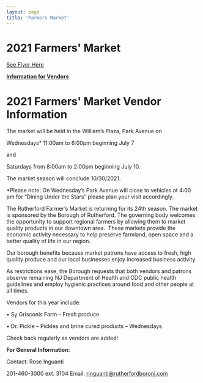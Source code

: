 ```yaml
---
layout: page
title: 'Farmers Market'
---
```


# 2021 Farmers' Market       

[See Flyer Here](https://storage.googleapis.com/static.rutherford-nj.com/farmers-market/2020_FarmersMarket.pdf)

**[Information for Vendors](./vendor-info/)**

# 2021 Farmers' Market Vendor Information

The market will be held in the William’s Plaza, Park Avenue on

Wednesdays* 11:00am to 6:00pm beginning July 7 

and

Saturdays from 8:00am to 2:00pm beginning July 10.

The market season will conclude 10/30/2021.

*Please note: On Wednesday’s Park Avenue will close to vehicles at 4:00 pm for “Dining Under the Stars” please plan your visit accordingly.

The Rutherford Farmer’s Market is returning for its 24th season. The market is sponsored by the Borough of Rutherford. The governing body welcomes the opportunity to support regional farmers by allowing them to market quality products in our downtown area.  These markets provide the economic activity necessary to help preserve farmland, open space and a better quality of life in our region.  

Our borough benefits because market patrons have access to fresh, high quality produce and our local businesses enjoy increased business activity.

As restrictions ease, the Borough requests that both vendors and patrons observe remaining NJ Department of Health and CDC public health guidelines and employ hygienic practices around food and other people at all times.

Vendors for this year include:

• Sy Grisconis Farm – Fresh produce

• Dr. Pickle – Pickles and brine cured products – Wednesdays

Check back regularly as vendors are added!

**For General Information:**

Contact: Rose Inguanti

201-460-3000 ext. 3104 Email: ringuanti@rutherfordboronj.com
